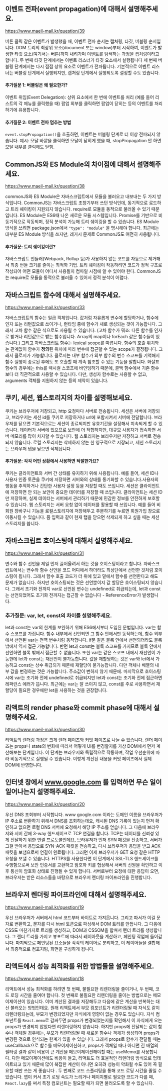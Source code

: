 ## 이벤트 전파(event propagation)에 대해서 설명해주세요.

https://www.maeil-mail.kr/question/39

버튼 클릭 같은 이벤트가 발생했을 때, 이벤트 전파 순서는 캡처링, 타깃, 버블링 순서입니다.
DOM 트리의 최상위 요소(document 또는 window)부터 시작하여, 이벤트가 발생한 타깃 요소(여기서는 버튼)까지 내려가며 이벤트를 탐색하는 과정을 캡처링이라고 합니다.
두 번째 타깃 단계에서는 이벤트 리스너가 타깃 요소에서 실행됩니다
세 번째 버블링 단계에서는 다시 점점 상위 요소로 이벤트가 전파됩니다.
기본적으로 이벤트 리스너는 버블링 단계에서 실행되지만, 캡처링 단계에서 실행되도록 설정할 수도 있습니다.

#### 추가질문 1: 버블링은 왜 필요한가?

이벤트 위임(Event Delegation): 상위 요소에서 한 번에 이벤트를 처리 (예를 들어 리스트의 각 메뉴를 클릭했을 때)
팝업 외부를 클릭하면 팝업이 닫히는 등의 이벤트를 처리하기에 유용합니다.

#### 추가질문 2: 이벤트 전파 멈추는 방법

`event.stopPropagation()`을 호출하면, 이벤트는 버블링 단계로 더 이상 전파되지 않습니다.
예시: 모달 바깥을 클릭하면 모달이 닫히게 했을 때, stopPropagation 안 하면 모달 내부를 클릭해도 닫힘.

## CommonJS와 ES Module의 차이점에 대해서 설명해주세요.

https://www.maeil-mail.kr/question/38

commonJS와 ES Module은 자바스크립트에서 모듈을 불러오고 내보내는 두 가지 방식입니다.
CommonJS는 자바스크립트 초창기부터 쓰던 방식인데, 동기적으로 로드하고 트리 쉐이킹이 지원되지 않습니다. require로 모듈을 동적으로 불러올 수 있기 때문입니다.
ES Module은 ES6때 나온 새로운 모듈 시스템입니다. Promise를 기반으로 비동기적으로 작동되며, 정적 분석이 가능해 트리 쉐이킹을 할 수 있습니다.
ES Module 방식을 쓰려면 package.json에서 `"type": "module"` 을 명시해야 합니다. 최근에는 대부분 ES Module 방식을 쓰지만, 레거시 문제로 CommonJS도 여전히 사용됩니다.

#### 추가질문: 트리 쉐이킹이란?

자바스크립트 번들러(Webpack, Rollup 등)가 사용하지 않는 코드를 자동으로 제거해서 최종 번들 크기를 줄이는 최적화 기법.
트리 쉐이킹이 작동하려면 코드가 정적 구조로 작성되어 어떤 모듈이 어디서 사용될지 컴파일 시점에 알 수 있어야 한다. CommonJS는 require로 모듈을 동적으로 불러올 수 있어서 정적 분석이 어렵다.

## 자바스크립트 함수에 대해서 설명해주세요.

https://www.maeil-mail.kr/question/33

자바스크립트의 함수는 일급 객체입니다. 값처럼 자유롭게 변수에 할당하거나, 함수에 인자 또는 리턴값으로 쓰이거나, 런타임 중에 함수가 새로 생성되는 것이 가능합니다. 그래서 고차 함수 같은 식으로도 사용될 수 있습니다. (고차 함수가 뭐죠: 다른 함수를 인자로 받거나 리턴값으로 뱉는 함수입니다. Array의 map이나 forEach 같은 함수들이 있습니다.)
그리고 자바스크립트 함수는 lexical scope를 따릅니다. 함수의 호출 위치와는 관계없이 함수가 **정의**된 위치에 따라 변수에 접근할 수 있는 scope가 결정됩니다. 그래서 클로저가 가능합니다. 클로저는 내부 함수가 외부 함수의 변수 스코프를 기억해서 함수 실행이 종료된 후에도 또 호출할 때 계속 참조할 수 있는 기능을 말합니다.
화살표 함수의 경우에는 this를 렉시컬 스코프에 바인딩하기 때문에, 콜백 함수에서 기존 함수보다 더 직관적으로 사용할 수 있습니다. 다만, 생성자 함수로는 사용할 수 없고, arguments 객체를 지원하지 않는 등의 제약이 있습니다.

## 쿠키, 세션, 웹스토리지의 차이를 설명해보세요.

쿠키는 브라우저에 저장되고, http 요청마다 서버로 전송됩니다.
세션은 서버에 저장되고, 브라우저는 세션 id를 쿠키로 저장하거나 url에 포함시켜서 서버에 전달합니다. 브라우저를 닫으면 기본적으로는 세션이 종료되지만 유효기간을 설정해서 지속되게 할 수 있습니다. 데이터가 서버에 있으므로 보안에 더 적합하지만, 대규모 사용자가 접속하면 서버 메모리를 많이 차지할 수 있습니다.
웹 스토리지는 브라우저만 저장하고 서버로 전송되지 않습니다. 로컬 스토리지는 삭제하지 않는 한 영구적으로 저장되고, 세션 스토리지는 브라우저 탭을 닫으면 삭제됩니다.

#### 추가질문: 각각 어떤 상황에서 사용하면 적절한가요?

쿠키는 클라이언트와 서버 간 상태를 유지하기 위해 사용됩니다. 예를 들어, 세션 ID나 사용자 인증 토큰을 쿠키에 저장하면 서버와의 상태를 동기화할 수 있습니다.사용자의 행동을 추적하거나 간단한 사용자 설정 등을 저장할 때도 쓰입니다.
세션은 클라이언트에 저장하면 안 되는 보안이 중요한 데이터를 저장할 때 쓰입니다. 클라이언트는 세션 ID만 저장하며, 실제 데이터는 서버에서 관리하기 때문에 민감한 정보를 안전하게 보호할 수 있습니다.
웹 스토리지는 서버 요청 없이 데이터를 활용할 때 쓰입니다. 예를 들어 비회원 장바구니 기능을 로컬스토리지에 저장해두고 주문하기를 누르면 회원가입 창으로 이동시킬 수 있습니다. 폼 입력과 같이 현재 탭을 닫으면 삭제되게 하고 싶을 때는 세션 스토리지를 씁니다.

## 자바스크립트 호이스팅에 대해서 설명해주세요.

https://www.maeil-mail.kr/question/31

변수와 함수 선언을 제일 먼저 끌어올려서 하는 것을 호이스팅이라고 합니다. 자바스크립트에서는 변수와 함수 선언을 코드 어디에서 하더라도 최상단에서 선언한 것처럼 호이스팅이 됩니다. 그래서 함수 호출 코드가 더 위에 있고 밑에서 함수를 선언한다고 해도 문제가 없습니다. 하지만 호이스팅되는 것은 선언뿐이지 값 할당은 호이스팅되지 않습니다.
그래서 초기화 전까지 var로 선언된 변수는 undefined로 취급되는데, let과 const는 선언되었어도 초기화 전까지는 접근할 수 없습니다 - ReferenceError가 발생합니다.

### 추가질문: var, let, const의 차이를 설명해주세요.

let과 const는 var의 한계를 보완하기 위해 ES6에서부터 도입된 문법입니다.
var는 함수 스코프를 가집니다. 함수 내부에서 선언되면 그 함수 안에서만 동작하는데, 함수 외부에서 선언된 var는 전역 변수처럼 동작합니다. if문 같은 블록 안에서 선언되더라도 블록 밖에서 역시 접근 가능합니다. 반면 let과 const는 블록 스코프를 가지므로 블록 안에서 선언하면 블록 밖에서 접근할 수 없습니다.
또한 var는 같은 스코프 내에서 재선언이 가능한데 let과 const는 재선언이 불가능합니다. 값을 재할당하는 것은 var와 let에서 가능하고 const는 상수 취급되기 때문에 재할당이 불가능합니다. 다만 객체나 배열의 내부 값을 변경하는 것은 가능합니다. 주소값이 변하지 않기 때문에.
마지막으로 호이스팅 시에 var는 초기화 전에 undefined로 취급되지만 let과 const는 초기화 전에 접근하면 레퍼런스 에러가 뜹니다.
최근에는 var는 잘 쓰이지 않고, const를 주로 사용하면서 재할당이 필요한 경우에만 let을 사용하는 것을 권장합니다.

## 리액트의 render phase와 commit phase에 대해서 설명해주세요.

https://www.maeil-mail.kr/question/30

리액트의 렌더링 과정은 크게 렌더 페이즈와 커밋 페이즈로 나눌 수 있습니다. 렌더 페이즈는 props나 state의 변화에 따라서 어떻게 UI를 변경할지를 가상 DOM에서 먼저 계산해보는 단계입니다. 이 단계는 브라우저와 독립적으로 작동하며, 작업 우선순위에 따라 비동기적으로 실행될 수 있습니다. 이렇게 계산된 내용을 커밋 페이즈에서 실제 DOM에 반영합니다.

## 인터넷 창에서 www.google.com 를 입력하면 무슨 일이 일어나는지 설명해주세요.

https://www.maeil-mail.kr/question/20

우선 DNS 조회부터 시작합니다. www google.com 이라는 도메인 이름을 브라우저가 IP 주소로 변환하기 위해서 DNS를 조회하는데요, 캐시된 DNS 기록이 있는지 먼저 확인하고 없으면 로컬 DNS 서버에 요청해서 해당 IP 주소를 얻습니다.
그 다음에 브라우저와 서버 간에 3-way 핸드셰이크로 TCP 연결을 합니다. TCP는 데이터를 신뢰성 있게 전달하기 위한 연결 프로토콜인데요, 브라우저가 먼저 SYN 패킷을 전송하고, 서버가 그걸 받아서 응답으로 SYN-ACK 패킷을 전송하고, 다시 브라우저가 응답을 받고 ACK 패킷을 보냄으로써 연결이 완료됩니다.
그러면 이제 브라우저가 GET 요청 같은 HTTP 요청을 보낼 수 있습니다. HTTPS를 사용한다면 이 단계에서 SSL-TLS 핸드셰이크를 수행함으로써 보안 인증서를 교환하고 암호화 키를 협상해서 서버의 신원을 확인하고 이후 통신이 암호화 상태로 진행될 수 있게 합니다.
서버로부터 요청에 대한 응답이 오면, 브라우저는 받은 리소스들을 바탕으로 브라우저 렌더링 파이프라인을 진행합니다.

## 브라우저 렌더링 파이프라인에 대해서 설명해주세요.

https://www.maeil-mail.kr/question/19

우선 브라우저가 서버에서 html 코드부터 바이트로 가져옵니다. 그리고 파서가 이걸 문자로 변환하고, 문자를 다시 html 토큰으로 파싱해서 DOM 트리를 만듭니다. 그 다음에 CSS도 마찬가지로 트리를 생성하고, DOM과 CSSOM을 합쳐서 렌더 트리를 생성합니다. 그 렌더 트리를 가지고 뷰포트에 따라서 레이아웃을 계산하고, 페인팅 작업에 들어갑니다. 마지막으로 페인팅된 요소들을 각각의 레이어로 분리하고, 이 레이어들을 결합해서 최종적으로 컴포지팅, 화면을 구성하게 됩니다.

## 리액트에서 성능 최적화를 위한 방법들을 설명해주세요.

https://www.maeil-mail.kr/question/18

리액트에서 성능 최적화를 하려면 첫 번째, 불필요한 리렌더링을 줄이거나, 두 번째, 코드 로딩 시간을 줄여야 합니다.
첫 번째로 불필요한 리렌더링을 줄이는 방법으로는 메모이제이션이 있습니다. 이미 계산된 결과를 저장해두고 다음에 같은 계산을 반복하는 대신 불러오는 방법인데요. 원래 리액트에서 부모 컴포넌트가 리렌더링될 때 자식도 같이 리렌더링되는데, 부모가 변경되었지만 자식에게 영향이 없는 경우도 있습니다. 자식 컴포넌트를 `React.memo`로 감싸두면 props가 변경되었는지를 확인해서 이 자식에게 오는 props가 변경되지 않았다면 리렌더링하지 않습니다. 하지만 props에 전달되는 값이 함수나 객체일 경우에는, 부모가 리렌더링될 때 새로운 함수나 객체가 생성되어 props가 변경된 것으로 인식되는 한계가 있을 수 있습니다. 그래서 props로 함수가 전달될 때는 useCallback으로 함수를 메모이제이션하고, props가 객체일 때나 아니면 긴 배열의 필터링 결과 같이 비용이 큰 계산을 메모이제이션해야할 때는 useMemo를 사용합니다.
다만 메모이제이션에도 비용이 들고, 리액트도 더 효율적인 리렌더링 방식으로 업데이트되고 있기 때문에 많이 복잡한 계산이 아니면 오히려 성능이 악화될 수도 있어 꼭 필요할 때만 쓰는 게 좋습니다 .
두 번째로 코드 스플리팅을 통해 코드 로딩 시간을 줄일 수 있습니다. 앱이 커서 초기 로딩 속도가 느리거나 페이지별로 필요한 코드가 다를 때, `React.lazy`를 써서 특정 컴포넌트는 필요할 때가 되면 불러오도록 할 수 있습니다.

